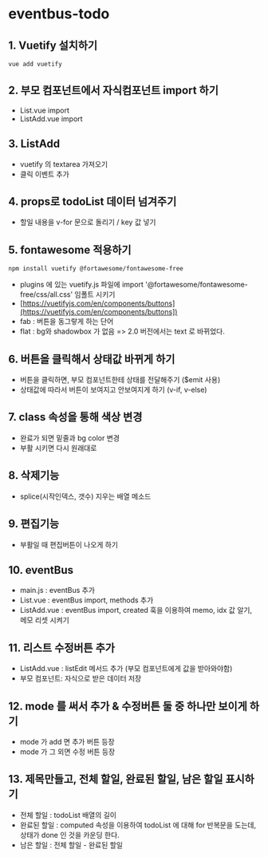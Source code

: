 # eventbus-todo

## 1. Vuetify 설치하기
```
vue add vuetify
```

## 2. 부모 컴포넌트에서 자식컴포넌트 import 하기
* List.vue import
* ListAdd.vue import


## 3. ListAdd
* vuetify 의 textarea 가져오기
* 클릭 이벤트 추가


## 4. props로 todoList 데이터 넘겨주기
* 할일 내용을 v-for 문으로 돌리기 / key 값 넣기


## 5. fontawesome 적용하기
```
npm install vuetify @fortawesome/fontawesome-free
```
* plugins 에 있는 vuetify.js 파일에  import '@fortawesome/fontawesome-free/css/all.css' 임폴트 시키기
* [https://vuetifyjs.com/en/components/buttons](https://vuetifyjs.com/en/components/buttons])
* fab : 버튼을 동그랗게 하는 단어
* flat : bg와 shadowbox 가 없음 => 2.0 버전에서는 text 로 바뀌었다.


## 6. 버튼을 클릭해서 상태값 바뀌게 하기
* 버튼을 클릭하면, 부모 컴포넌트한테 상태를 전달해주기 ($emit 사용)
* 상태값에 따라서 버튼이 보여지고 안보여지게 하기 (v-if, v-else)


## 7. class 속성을 통해 색상 변경
* 완료가 되면 밑줄과 bg color 변경
* 부활 시키면 다시 원래대로

## 8. 삭제기능
* splice(시작인덱스, 갯수) 지우는 배열 메소드

## 9. 편집기능
* 부활일 때 편집버튼이 나오게 하기

## 10. eventBus 
* main.js : eventBus 추가
* List.vue : eventBus import, methods 추가
* ListAdd.vue : eventBus import, created 훅을 이용하여 memo, idx 값 알기, 메모 리셋 시켜기

## 11. 리스트 수정버튼 추가
* ListAdd.vue : listEdit 메서드 추가 (부모 컴포넌트에게 값을 받아와야함)
* 부모 컴포넌트: 자식으로 받은 데이터 저장


## 12. mode 를 써서 추가 & 수정버튼 둘 중 하나만 보이게 하기
* mode 가 add 면 추가 버튼 등장
* mode 가 그 외면 수정 버튼 등장


## 13. 제목만들고, 전체 할일, 완료된 할일, 남은 할일 표시하기
* 전체 할일 : todoList 배열의 길이
* 완료된 할일 : computed 속성을 이용하여 todoList 에 대해 for 반복문을 도는데, 상태가 done 인 것을 카운딩 한다.
* 남은 할일 : 전체 할일 - 완료된 할일


